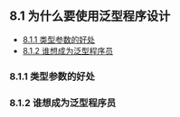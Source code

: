 ## 8.1 为什么要使用泛型程序设计

<!--TOC-->
- [8.1.1 类型参数的好处](811-类型参数的好处)  
- [8.1.2 谁想成为泛型程序员]()
<!--/TOC--->

### 8.1.1 类型参数的好处  
### 8.1.2 谁想成为泛型程序员  
